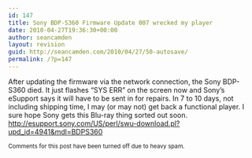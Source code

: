 ```yaml
---
id: 147
title: Sony BDP-S360 Firmware Update 007 wrecked my player
date: 2010-04-27T19:36:30+00:00
author: seancamden
layout: revision
guid: http://seancamden.com/2010/04/27/50-autosave/
permalink: /?p=147
---
```

After updating the firmware via the network connection, the Sony BDP-S360 died. It just flashes &#8220;SYS ERR&#8221; on the screen now and Sony&#8217;s eSupport says it will have to be sent in for repairs. In 7 to 10 days, not including shipping time, I may (or may not) get back a functional player. I sure hope Sony gets this Blu-ray thing sorted out soon. <http://esupport.sony.com/US/perl/swu-download.pl?upd_id=4941&mdl=BDPS360>

<span style="font-size:smaller">Comments for this post have been turned off due to heavy spam.</span>